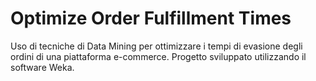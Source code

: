 # Optimize Order Fulfillment Times

Uso di tecniche di Data Mining per ottimizzare i tempi di evasione degli ordini di una piattaforma e-commerce. Progetto sviluppato utilizzando il software Weka.